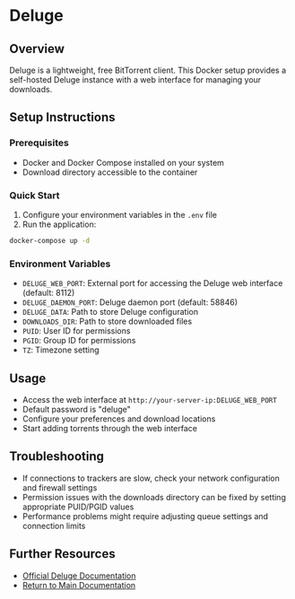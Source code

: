 # Deluge

## Overview
Deluge is a lightweight, free BitTorrent client. This Docker setup provides a self-hosted Deluge instance with a web interface for managing your downloads.

## Setup Instructions

### Prerequisites
- Docker and Docker Compose installed on your system
- Download directory accessible to the container

### Quick Start
1. Configure your environment variables in the `.env` file
2. Run the application:
```sh
docker-compose up -d
```

### Environment Variables
- `DELUGE_WEB_PORT`: External port for accessing the Deluge web interface (default: 8112)
- `DELUGE_DAEMON_PORT`: Deluge daemon port (default: 58846)
- `DELUGE_DATA`: Path to store Deluge configuration
- `DOWNLOADS_DIR`: Path to store downloaded files
- `PUID`: User ID for permissions
- `PGID`: Group ID for permissions
- `TZ`: Timezone setting

## Usage
- Access the web interface at `http://your-server-ip:DELUGE_WEB_PORT`
- Default password is "deluge"
- Configure your preferences and download locations
- Start adding torrents through the web interface

## Troubleshooting
- If connections to trackers are slow, check your network configuration and firewall settings
- Permission issues with the downloads directory can be fixed by setting appropriate PUID/PGID values
- Performance problems might require adjusting queue settings and connection limits

## Further Resources
- [Official Deluge Documentation](https://dev.deluge-torrent.org/wiki/UserGuide)
- [Return to Main Documentation](../README.md)
